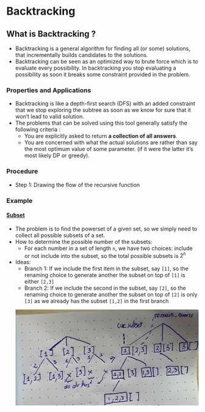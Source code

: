 # Backtracking

## What is Backtracking ?

- Backtracking is a general algorithm for finding all (or some) solutions, that incrementally builds candidates to the solutions.
- Backtracking can be seen as an optimized way to brute force which is to evaluate every possibility. In backtracking you stop evaluating a possibility as soon it breaks some constraint provided in the problem.

### Properties and Applications

- Backtracking is like a depth-first search (DFS) with an added constraint that we stop exploring the subtree as soon as we know for sure that it won’t lead to valid solution.
- The problems that can be solved using this tool generally satisfy the following criteria :
  - You are explicitly asked to return **a collection of all answers**.
  - You are concerned with what the actual solutions are rather than say the most optimum value of some parameter. (if it were the latter it’s most likely DP or greedy).

### Procedure

- Step 1: Drawing the flow of the recursive function

### Example

#### [Subset](https://leetcode.com/problems/subsets/description/)

- The problem is to find the powerset of a given set, so we simply need to collect all possible subsets of a set.
- How to determine the possible number of the subsets:
  - For each number in a set of length `n`, we have two choices: include or not include into the subset, so the total possible subsets is $2^n$
- Ideas:
  - Branch 1: If we include the first item in the subset, say `[1]`, so the renaming choice to generate another the subset on top of `[1]` is either `[2,3]`
  - Branch 2: If we include the second in the subset, say `[2]`, so the renaming choice to generate another the subset on top of `[2]` is only `[3]` as we already has the subset `[1,2]` in the first branch
  <p align="center"><img src="../../assets/img/78_subset.jpg"></p>
